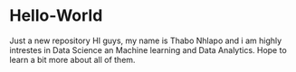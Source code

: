 # Hello-World
Just a new repository 
HI guys, my name is Thabo Nhlapo and i am highly intrestes in Data Science an Machine learning and Data Analytics. Hope to learn a bit
more about all of them. 
